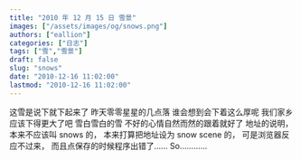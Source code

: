 ```yaml
---
title: "2010 年 12 月 15 日 雪景"
images: ["/assets/images/og/snows.png"]
authors: ["eallion"]
categories: ["日志"]
tags: ["雪","雪景"]
draft: false
slug: "snows"
date: "2010-12-16 11:02:00"
lastmod: "2010-12-16 11:02:00"
---
```


这雪是说下就下起来了
昨天零零星星的几点落
谁会想到会下着这么厚呢
我们家乡应该下得更大了吧
雪白雪白的雪
不好的心情自然而然的跟着就好了
地址的说明，本来不应该叫 snows 的，
本来打算把地址设为 snow scene 的，
可是浏览器反应不过来，
而且点保存的时候程序出错了……
So…………

